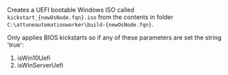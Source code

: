 Creates a UEFI bootable Windows ISO called `kickstart_{newOsNode.fqn}.iso` from the contents in folder `C:\attuneautomationworker\build-{newOsNode.fqn}`.


Only applies BIOS kickstarts so if any of these parameters are set the string 'true':

1. isWin10Uefi
2. isWinServerUefi